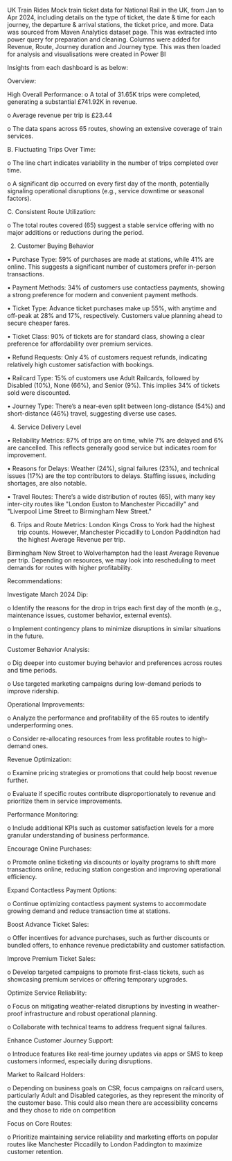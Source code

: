 UK Train Rides
Mock train ticket data for National Rail in the UK, from Jan to Apr 2024, including details on the type of ticket, the date & time for each journey, the departure & arrival stations, the ticket price, and more.
Data was sourced from Maven Analytics dataset page. This was extracted into power query for preparation and cleaning. Columns were added for Revenue, Route, Journey duration and Journey type. This was then loaded for analysis and visualisations were created in Power BI

Insights from each dashboard is as below:

Overview:

High Overall Performance:
o	A total of 31.65K trips were completed, generating a substantial £741.92K in revenue.

o	Average revenue per trip is  £23.44

o	The data spans across 65 routes, showing an extensive coverage of train services.

B. Fluctuating Trips Over Time:

o	The line chart indicates variability in the number of trips completed over time.

o	A significant dip occurred on every first day of the month, potentially signaling operational disruptions (e.g., service downtime or seasonal factors).

C. Consistent Route Utilization:

o	The total routes covered (65) suggest a stable service offering with no major additions or reductions during the period.


2. Customer Buying Behavior
   
•	Purchase Type: 59% of purchases are made at stations, while 41% are online. This suggests a significant number of customers prefer in-person transactions.

•	Payment Methods: 34% of customers use contactless payments, showing a strong preference for modern and convenient payment methods.

•	Ticket Type: Advance ticket purchases make up 55%, with anytime and off-peak at 28% and 17%, respectively. Customers value planning ahead to secure cheaper fares.

•	Ticket Class: 90% of tickets are for standard class, showing a clear preference for affordability over premium services.

•	Refund Requests: Only 4% of customers request refunds, indicating relatively high customer satisfaction with bookings.

•	Railcard Type: 15% of customers use Adult Railcards, followed by Disabled (10%), None (66%), and Senior (9%). This implies 34% of tickets sold were discounted.

•	Journey Type: There’s a near-even split between long-distance (54%) and short-distance (46%) travel, suggesting diverse use cases.

4. Service Delivery Level
   
•	Reliability Metrics: 87% of trips are on time, while 7% are delayed and 6% are cancelled. This reflects generally good service but indicates room for improvement.

•	Reasons for Delays: Weather (24%), signal failures (23%), and technical issues (17%) are the top contributors to delays. Staffing issues, including shortages, are also notable.

•	Travel Routes: There’s a wide distribution of routes (65), with many key inter-city routes like "London Euston to Manchester Piccadilly" and "Liverpool Lime Street to Birmingham New Street."

6. Trips and Route Metrics: London Kings Cross to York had the highest trip counts. However, Manchester Piccadilly to London Paddindton had the highest Average Revenue per trip.
   
Birmingham New Street to Wolverhampton had the least Average Revenue per trip. Depending on resources, we may look into rescheduling to meet demands for routes with higher profitability.


Recommendations:

Investigate March 2024 Dip:

o	Identify the reasons for the drop in trips each first day of the month (e.g., maintenance issues, customer behavior, external events).

o	Implement contingency plans to minimize disruptions in similar situations in the future.

Customer Behavior Analysis:

o	Dig deeper into customer buying behavior and preferences across routes and time periods.

o	Use targeted marketing campaigns during low-demand periods to improve ridership.

Operational Improvements:

o	Analyze the performance and profitability of the 65 routes to identify underperforming ones.

o	Consider re-allocating resources from less profitable routes to high-demand ones.

Revenue Optimization:

o	Examine pricing strategies or promotions that could help boost revenue further.

o	Evaluate if specific routes contribute disproportionately to revenue and prioritize them in service improvements.

Performance Monitoring:

o	Include additional KPIs such as  customer satisfaction levels for a more granular understanding of business performance.

Encourage Online Purchases:

o	Promote online ticketing via discounts or loyalty programs to shift more transactions online, reducing station congestion and improving operational efficiency.

Expand Contactless Payment Options:
      
o	Continue optimizing contactless payment systems to accommodate growing demand and reduce transaction time at stations.

Boost Advance Ticket Sales:

o	Offer incentives for advance purchases, such as further discounts or bundled offers, to enhance revenue predictability and customer satisfaction.

Improve Premium Ticket Sales:

o	Develop targeted campaigns to promote first-class tickets, such as showcasing premium services or offering temporary upgrades.

Optimize Service Reliability:

o	Focus on mitigating weather-related disruptions by investing in weather-proof infrastructure and robust operational planning.

o	Collaborate with technical teams to address frequent signal failures.

Enhance Customer Journey Support:

o	Introduce features like real-time journey updates via apps or SMS to keep customers informed, especially during disruptions.

Market to Railcard Holders:

o	Depending on business goals on CSR, focus campaigns on railcard users, particularly Adult and Disabled categories, as they represent the minority of the customer base. This could also mean there are accessibility concerns and they chose to ride on competition

Focus on Core Routes:

o	Prioritize maintaining service reliability and marketing efforts on popular routes like Manchester Piccadilly to London Paddington to maximize customer retention.



